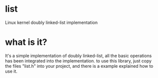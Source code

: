 # list
Linux kernel doubly linked-list implementation

# what is it?
It's a simple implementation of doubly linked-list, all the basic operations
has been integrated into the implementation. to use this library, just copy the
files "list.h" into your project, and there is a example explained how to use
it.
